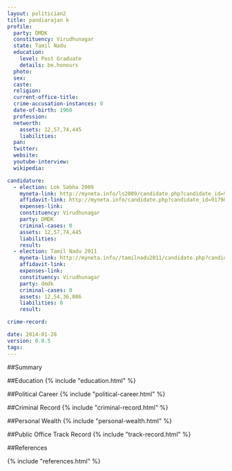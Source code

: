 ```yaml
---
layout: politician2
title: pandiarajan k
profile: 
  party: DMDK
  constituency: Virudhunagar
  state: Tamil Nadu
  education: 
    level: Post Graduate
    details: be.honours
  photo: 
  sex: 
  caste: 
  religion: 
  current-office-title: 
  crime-accusation-instances: 0
  date-of-birth: 1960
  profession: 
  networth: 
    assets: 12,57,74,445
    liabilities: 
  pan: 
  twitter: 
  website: 
  youtube-interview: 
  wikipedia: 

candidature: 
  - election: Lok Sabha 2009
    myneta-link: http://myneta.info/ls2009/candidate.php?candidate_id=9179
    affidavit-link: http://myneta.info/candidate.php?candidate_id=9179&scan=original
    expenses-link: 
    constituency: Virudhunagar 
    party: DMDK
    criminal-cases: 0
    assets: 12,57,74,445
    liabilities: 
    result:  
  - election: Tamil Nadu 2011
    myneta-link: http://myneta.info//tamilnadu2011/candidate.php?candidate_id=490
    affidavit-link: 
    expenses-link: 
    constituency: Virudhunagar 
    party: dmdk
    criminal-cases: 0
    assets: 12,54,36,086
    liabilities: 0
    result:  

crime-record: 

date: 2014-01-28
version: 0.0.5
tags: 
---
```

##Summary


##Education
{% include "education.html" %}


##Political Career
{% include "political-career.html" %}


##Criminal Record
{% include "criminal-record.html" %}


##Personal Wealth
{% include "personal-wealth.html" %}


##Public Office Track Record
{% include "track-record.html" %}


##References


{% include "references.html" %}
